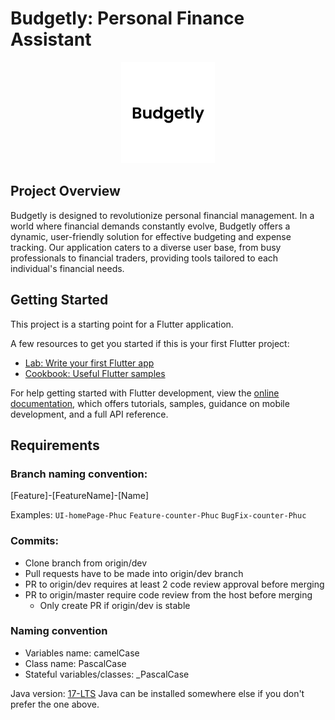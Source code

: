 # Budgetly: Personal Finance Assistant

<p align="center">
  <img src="assets/logo/budgetly-logo.jpg" alt="Logo" width="150"/>
</p>

## Project Overview
Budgetly is designed to revolutionize personal financial management. In a world where financial demands constantly evolve, Budgetly offers a dynamic, user-friendly solution for effective budgeting and expense tracking. Our application caters to a diverse user base, from busy professionals to financial traders, providing tools tailored to each individual's financial needs.

## Getting Started

This project is a starting point for a Flutter application.

A few resources to get you started if this is your first Flutter project:

- [Lab: Write your first Flutter app](https://docs.flutter.dev/get-started/codelab)
- [Cookbook: Useful Flutter samples](https://docs.flutter.dev/cookbook)

For help getting started with Flutter development, view the
[online documentation](https://docs.flutter.dev/), which offers tutorials,
samples, guidance on mobile development, and a full API reference.

## Requirements

### Branch naming convention: 
[Feature]-[FeatureName]-[Name]

Examples: `UI-homePage-Phuc` `Feature-counter-Phuc` `BugFix-counter-Phuc`

### Commits:
- Clone branch from origin/dev
- Pull requests have to be made into origin/dev branch
- PR to origin/dev requires at least 2 code review approval before merging
- PR to origin/master require code review from the host before merging
    - Only create PR if origin/dev is stable

### Naming convention
- Variables name: camelCase
- Class name: PascalCase
- Stateful variables/classes: _PascalCase

Java version: [17-LTS](https://adoptium.net/temurin/releases/?version=17&os=windows&arch=x64&package=jdk)
Java can be installed somewhere else if you don't prefer the one above.
